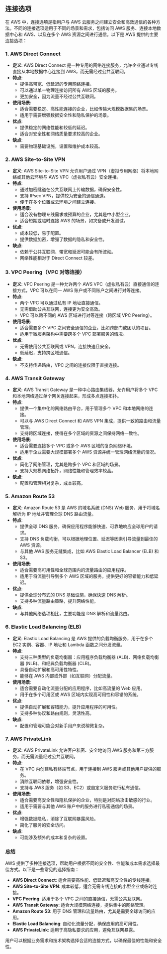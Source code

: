 ## 连接选项

在 AWS 中，连接选项是指用户与 AWS 云服务之间建立安全和高效通信的各种方法。不同的连接选项适用于不同的场景和需求，包括访问 AWS 服务、连接本地数据中心和 AWS、以及在多个 AWS 资源之间进行通信。以下是 AWS 提供的主要连接选项：

### 1. **AWS Direct Connect**
   - **定义**: AWS Direct Connect 是一种专用的网络连接服务，允许企业通过专线直接从本地数据中心连接到 AWS，而无需经过公共互联网。
   - **特点**:
     - 提供高带宽、低延迟的专用网络连接。
     - 可以通过单一物理连接访问所有 AWS 区域的服务。
     - 更加安全，因为流量不经过公共互联网。
   - **使用场景**:
     - 适合需要稳定、高性能连接的企业，比如传输大规模数据集的场景。
     - 适用于需要增强数据安全性和隐私保护的场景。
   - **优点**:
     - 提供稳定的网络性能和较低的延迟。
     - 适合对安全性和网络质量要求较高的企业。
   - **缺点**:
     - 需要物理基础设施，设置和维护成本较高。

### 2. **AWS Site-to-Site VPN**
   - **定义**: AWS Site-to-Site VPN 允许用户通过 VPN（虚拟专用网络）将本地网络或其他云环境与 AWS VPC（虚拟私有云）安全连接。
   - **特点**:
     - 通过加密隧道在公共互联网上传输数据，确保安全性。
     - 支持 IPsec VPN，提供较为安全的通信通道。
     - 便于在多个位置或云环境之间建立连接。
   - **使用场景**:
     - 适合没有物理专线需求或预算的企业，尤其是中小型企业。
     - 适合短期或临时连接 AWS 的场景，如灾备或开发测试。
   - **优点**:
     - 成本较低，易于配置。
     - 提供数据加密，增强了数据的隐私和安全性。
   - **缺点**:
     - 依赖于公共互联网，带宽和延迟可能会有所波动。
     - 网络性能相对于 Direct Connect 较差。

### 3. **VPC Peering（VPC 对等连接）**
   - **定义**: VPC Peering 是一种允许两个 AWS VPC（虚拟私有云）直接通信的连接方式，VPC 可以在同一 AWS 账户或不同账户之间进行对等连接。
   - **特点**:
     - 两个 VPC 可以通过私有 IP 地址直接通信。
     - 无需借助公共互联网，连接更为安全高效。
     - VPC 可以跨不同的 AWS 区域进行对等连接（跨区域 VPC Peering）。
   - **使用场景**:
     - 适合需要多个 VPC 之间安全通信的企业，比如跨部门或团队的项目。
     - 适用于微服务架构中需要跨多个 VPC 部署服务的情况。
   - **优点**:
     - 无需使用公共互联网或 VPN，连接快速且安全。
     - 低延迟，支持跨区域通信。
   - **缺点**:
     - 不支持传递路由，VPC 之间的连接仅限于直接连接。

### 4. **AWS Transit Gateway**
   - **定义**: AWS Transit Gateway 是一种中心路由集线器，允许用户将多个 VPC 和本地网络通过单个网关连接起来，形成多点连接拓扑。
   - **特点**:
     - 提供一个集中化的网络路由平台，用于管理多个 VPC 和本地网络的连接。
     - 可以与 AWS Direct Connect 和 AWS VPN 集成，提供一致的路由和流量管理。
     - 支持跨区域连接，使得在多个区域的资源之间保持网络一致性。
   - **使用场景**:
     - 适合需要连接多个 VPC 或多个 AWS 区域的复杂网络环境。
     - 适用于企业需要大规模部署多个 AWS 资源并统一管理网络流量的情况。
   - **优点**:
     - 简化了网络管理，尤其是跨多个 VPC 和区域的场景。
     - 支持大规模网络拓扑，网络性能和管理效率较高。
   - **缺点**:
     - 配置和管理相对复杂，成本较高。

### 5. **Amazon Route 53**
   - **定义**: Amazon Route 53 是 AWS 的域名系统 (DNS) Web 服务，用于将域名解析为 IP 地址并管理全球 DNS 路由流量。
   - **特点**:
     - 提供全球 DNS 服务，确保应用程序能够快速、可靠地响应全球用户的请求。
     - 支持 DNS 负载均衡，可以根据地理位置、延迟等因素引导流量到最佳的 AWS 资源。
     - 与其他 AWS 服务无缝集成，比如 AWS Elastic Load Balancer (ELB) 和 S3。
   - **使用场景**:
     - 适合需要高可用性和全球范围内的流量路由的应用程序。
     - 适用于将流量引导到多个 AWS 区域的服务，提供更好的容错能力和低延迟。
   - **优点**:
     - 提供全球分布式的 DNS 基础设施，确保快速 DNS 解析。
     - 支持多种流量路由策略，提升网络性能。
   - **缺点**:
     - 与其他网络选项相比，主要功能是 DNS 解析和流量路由。

### 6. **Elastic Load Balancing (ELB)**
   - **定义**: Elastic Load Balancing 是 AWS 提供的负载均衡服务，用于在多个 EC2 实例、容器、IP 地址和 Lambda 函数之间分发流量。
   - **特点**:
     - 支持三种类型的负载均衡器：应用程序负载均衡器 (ALB)、网络负载均衡器 (NLB)、和经典负载均衡器 (CLB)。
     - 具备自动扩展和高可用性特性。
     - 能够在 AWS 内部或外部（如互联网）分配流量。
   - **使用场景**:
     - 适合需要自动化流量分配的应用程序，比如高流量的 Web 应用。
     - 用于在多个可用区或 AWS 区域内实现高可用性和容错的系统。
   - **优点**:
     - 提供自动扩展和容错能力，提升应用程序的可用性。
     - 支持多种协议和路由规则，灵活性高。
   - **缺点**:
     - 配置和管理可能会对新手用户来说稍微复杂。

### 7. **AWS PrivateLink**
   - **定义**: AWS PrivateLink 允许客户私密、安全地访问 AWS 服务和第三方服务，而无需流量经过公共互联网。
   - **特点**:
     - 在 VPC 内创建私有终端节点，用于连接到 AWS 服务或其他用户提供的服务。
     - 消除互联网依赖，增强安全性。
     - 支持与 AWS 服务（如 S3、EC2）或自定义服务进行私有通信。
   - **使用场景**:
     - 适合需要高安全性和隐私保护的企业，特别是对网络攻击敏感的行业。
     - 适用于需要与其他 AWS 账户中的服务进行私密通信的场景。
   - **优点**:
     - 增强数据隐私，消除了互联网暴露风险。
     - 简化了服务的安全访问。
   - **缺点**:
     - 可能涉及额外的成本和复杂的设置。

### 总结

AWS 提供了多种连接选项，帮助用户根据不同的安全性、性能和成本需求选择最佳方式。以下是一些常见的选择指南：

- **AWS Direct Connect**: 适合需要高性能、低延迟和高安全性的专线连接。
- **AWS Site-to-Site VPN**: 成本较低，适合无需专线连接的小型企业或临时连接。
- **VPC Peering**: 适用于多个 VPC 之间的直接通信，无需公共互联网。
- **AWS Transit Gateway**: 适合大规模网络连接，提供集中的网络管理。
- **Amazon Route 53**: 用于 DNS 管理和流量路由，尤其是需要全球访问的应用。
- **Elastic Load Balancing**: 自动化流量分配，确保应用的高可用性。
- **AWS PrivateLink**: 适用于高隐私要求的应用，避免互联网暴露。

用户可以根据业务需求和技术架构选择合适的连接方式，以确保最佳的性能和安全性。